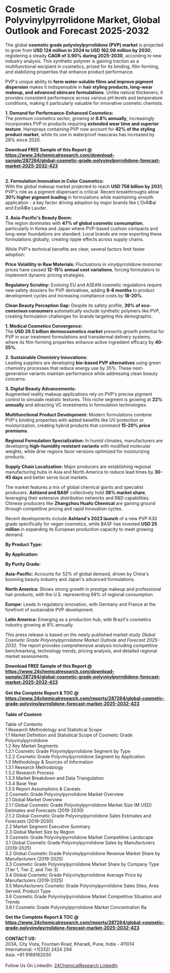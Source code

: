 <h1>Cosmetic Grade Polyvinylpyrrolidone Market, Global Outlook and Forecast 2025-2032</h1><p>The global <strong>cosmetic grade polyvinylpyrrolidone (PVP) market</strong> is projected to grow from <strong>USD 124 million in 2024 to USD 162.08 million by 2030</strong>, registering a steady <strong>CAGR of 3.90% during 2025-2030</strong>, according to new industry analysis. This synthetic polymer is gaining traction as a multifunctional excipient in cosmetics, prized for its binding, film-forming, and stabilizing properties that enhance product performance.</p><p>PVP's unique ability to <strong>form water-soluble films and improve pigment dispersion</strong> makes it indispensable in <strong>hair styling products, long-wear makeup, and advanced skincare formulations</strong>. Unlike natural thickeners, it provides consistent performance across various pH levels and temperature conditions, making it particularly valuable for innovative cosmetic chemists.</p><p><strong>1. Demand for Performance-Enhanced Cosmetics:</strong><br>
The premium cosmetics sector, growing at <strong>6.8% annually</strong>, increasingly incorporates PVP in products requiring <strong>extended wear time and superior texture</strong>. Hairsprays containing PVP now account for <strong>42% of the styling product market</strong>, while its use in waterproof mascaras has increased by 28% since 2020.</p><div><b>Download FREE Sample of this Report @ 
            <a href="https://www.24chemicalresearch.com/download-sample/287264/global-cosmetic-grade-polyvinylpyrrolidone-forecast-market-2025-2032-423">
            https://www.24chemicalresearch.com/download-sample/287264/global-cosmetic-grade-polyvinylpyrrolidone-forecast-market-2025-2032-423</a></b></div><br><p><strong>2. Formulation Innovation in Color Cosmetics:</strong><br>
With the global makeup market projected to reach <strong>USD 758 billion by 2031</strong>, PVP's role as a pigment dispersant is critical. Recent breakthroughs allow <strong>30% higher pigment loading</strong> in formulations while maintaining smooth application - a key factor driving adoption by major brands like L'OrÃ©al and EstÃ©e Lauder.</p><p><strong>3. Asia-Pacific's Beauty Boom:</strong><br>
The region dominates with <strong>47% of global cosmetic consumption</strong>, particularly in Korea and Japan where PVP-based cushion compacts and long-wear foundations are standard. Local brands are now exporting these formulations globally, creating ripple effects across supply chains.</p><p>While PVP's technical benefits are clear, several factors limit faster adoption:</p><p><strong>Price Volatility in Raw Materials:</strong> Fluctuations in vinylpyrrolidone monomer prices have caused <strong>12-15% annual cost variations</strong>, forcing formulators to implement dynamic pricing strategies.</p><p><strong>Regulatory Scrutiny:</strong> Evolving EU and ASEAN cosmetic regulations require new safety dossiers for PVP derivatives, adding <strong>6-8 months</strong> to product development cycles and increasing compliance costs by <strong>18-20%</strong>.</p><p><strong>Clean Beauty Perception Gap:</strong> Despite its safety profile, <strong>39% of eco-conscious consumers</strong> automatically exclude synthetic polymers like PVP, creating formulation challenges for brands targeting this demographic.</p><p><strong>1. Medical Cosmetics Convergence:</strong><br>
The <strong>USD 29.5 billion dermocosmetics market</strong> presents growth potential for PVP in scar treatment formulations and transdermal delivery systems, where its film-forming properties enhance active ingredient efficacy by <strong>40-55%</strong>.</p><p><strong>2. Sustainable Chemistry Innovations:</strong><br>
Leading suppliers are developing <strong>bio-based PVP alternatives</strong> using green chemistry processes that reduce energy use by 35%. These next-generation variants maintain performance while addressing clean beauty concerns.</p><p><strong>3. Digital Beauty Advancements:</strong><br>
Augmented reality makeup applications rely on PVP's precise pigment control to simulate realistic textures. This niche segment is growing at <strong>22% annually</strong> and attracting VC investments in formulation technologies.</p><p><strong>Multifunctional Product Development:</strong> Modern formulations combine PVP's binding properties with added benefits like UV protection or moisturization, creating hybrid products that command <strong>15-20% price premiums</strong>.</p><p><strong>Regional Formulation Specialization:</strong> In humid climates, manufacturers are developing <strong>high-humidity resistant variants</strong> with modified molecular weights, while drier regions favor versions optimized for moisturizing products.</p><p><strong>Supply Chain Localization:</strong> Major producers are establishing regional manufacturing hubs in Asia and North America to reduce lead times by <strong>30-45 days</strong> and better serve local markets.</p><p>The market features a mix of global chemical giants and specialist producers. <strong>Ashland and BASF</strong> collectively hold <strong>38% market share</strong>, leveraging their extensive distribution networks and R&amp;D capabilities. Chinese producers like <strong>Zhangzhou Huafu Chemical</strong> are gaining ground through competitive pricing and rapid innovation cycles.</p><p>Recent developments include <strong>Ashland's 2023 launch</strong> of a new PVP K30 grade specifically for vegan cosmetics, while BASF has invested <strong>USD 25 million</strong> in expanding its European production capacity to meet growing demand.</p><p><strong>By Product Type:</strong></p><p><strong>By Application:</strong></p><p><strong>By Purity Grade:</strong></p><p><strong>Asia-Pacific:</strong> Accounts for 52% of global demand, driven by China's booming beauty industry and Japan's advanced formulations.</p><p><strong>North America:</strong> Shows strong growth in prestige makeup and professional hair products, with the U.S. representing 68% of regional consumption.</p><p><strong>Europe:</strong> Leads in regulatory innovation, with Germany and France at the forefront of sustainable PVP development.</p><p><strong>Latin America:</strong> Emerging as a production hub, with Brazil's cosmetics industry growing at 8% annually.</p><p>This press release is based on the newly published market study <em>Global Cosmetic Grade Polyvinylpyrrolidone Market Outlook and Forecast 2025-2032</em>. The report provides comprehensive analysis including competitive benchmarking, technology trends, pricing analysis, and detailed regional market assessments.</p><div><b>Download FREE Sample of this Report @ 
            <a href="https://www.24chemicalresearch.com/download-sample/287264/global-cosmetic-grade-polyvinylpyrrolidone-forecast-market-2025-2032-423">
            https://www.24chemicalresearch.com/download-sample/287264/global-cosmetic-grade-polyvinylpyrrolidone-forecast-market-2025-2032-423</a></b></div><br><div><b>Get the Complete Report & TOC @ 
            <a href="https://www.24chemicalresearch.com/reports/287264/global-cosmetic-grade-polyvinylpyrrolidone-forecast-market-2025-2032-423">
            https://www.24chemicalresearch.com/reports/287264/global-cosmetic-grade-polyvinylpyrrolidone-forecast-market-2025-2032-423</a></b></div><br>
            <b>Table of Content:</b><p>Table of Contents<br />
1 Research Methodology and Statistical Scope<br />
1.1 Market Definition and Statistical Scope of Cosmetic Grade Polyvinylpyrrolidone<br />
1.2 Key Market Segments<br />
1.2.1 Cosmetic Grade Polyvinylpyrrolidone Segment by Type<br />
1.2.2 Cosmetic Grade Polyvinylpyrrolidone Segment by Application<br />
1.3 Methodology & Sources of Information<br />
1.3.1 Research Methodology<br />
1.3.2 Research Process<br />
1.3.3 Market Breakdown and Data Triangulation<br />
1.3.4 Base Year<br />
1.3.5 Report Assumptions & Caveats<br />
2 Cosmetic Grade Polyvinylpyrrolidone Market Overview<br />
2.1 Global Market Overview<br />
2.1.1 Global Cosmetic Grade Polyvinylpyrrolidone Market Size (M USD) Estimates and Forecasts (2019-2030)<br />
2.1.2 Global Cosmetic Grade Polyvinylpyrrolidone Sales Estimates and Forecasts (2019-2030)<br />
2.2 Market Segment Executive Summary<br />
2.3 Global Market Size by Region<br />
3 Cosmetic Grade Polyvinylpyrrolidone Market Competitive Landscape<br />
3.1 Global Cosmetic Grade Polyvinylpyrrolidone Sales by Manufacturers (2019-2025)<br />
3.2 Global Cosmetic Grade Polyvinylpyrrolidone Revenue Market Share by Manufacturers (2019-2025)<br />
3.3 Cosmetic Grade Polyvinylpyrrolidone Market Share by Company Type (Tier 1, Tier 2, and Tier 3)<br />
3.4 Global Cosmetic Grade Polyvinylpyrrolidone Average Price by Manufacturers (2019-2025)<br />
3.5 Manufacturers Cosmetic Grade Polyvinylpyrrolidone Sales Sites, Area Served, Product Type<br />
3.6 Cosmetic Grade Polyvinylpyrrolidone Market Competitive Situation and Trends<br />
3.6.1 Cosmetic Grade Polyvinylpyrrolidone Market Concentration Ra</p><div><b>Get the Complete Report & TOC @ 
            <a href="https://www.24chemicalresearch.com/reports/287264/global-cosmetic-grade-polyvinylpyrrolidone-forecast-market-2025-2032-423">
            https://www.24chemicalresearch.com/reports/287264/global-cosmetic-grade-polyvinylpyrrolidone-forecast-market-2025-2032-423</a></b></div><br><b>CONTACT US:</b><br>
            203A, City Vista, Fountain Road, Kharadi, Pune, India - 411014<br>
            International: +1(332) 2424 294<br>
            Asia: +91 9169162030 <br><br>
            Follow Us On LinkedIn: <a href="https://www.linkedin.com/company/24chemicalresearch/">24ChemicalResearch LinkedIn</a>